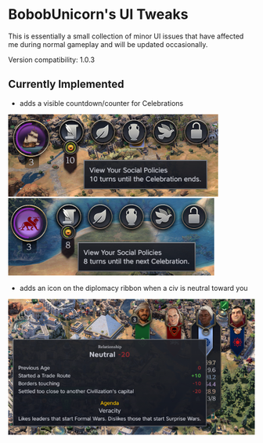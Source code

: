 # BobobUnicorn's UI Tweaks

This is essentially a small collection of minor UI issues that have affected me during normal gameplay and will be updated occasionally.

Version compatibility: 1.0.3

## Currently Implemented

- adds a visible countdown/counter for Celebrations

![In Celebration](screenshots/celebration-active.png)
![Not in Celebration](screenshots/celebration-inactive.png)

- adds an icon on the diplomacy ribbon when a civ is neutral toward you

![Diplomacy ribbon](screenshots/diplo-ribbon.png)
